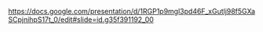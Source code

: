 https://docs.google.com/presentation/d/1RGP1p9mgl3pd46F_xGutlj98f5GXaSCpjnihpS17t_0/edit#slide=id.g35f391192_00